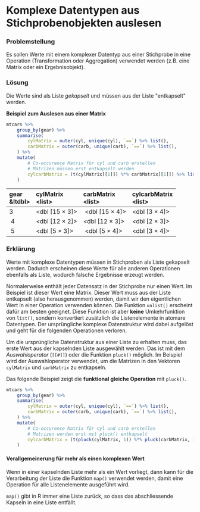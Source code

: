 # Komplexe Datentypen aus Stichprobenobjekten auslesen

### Problemstellung

Es sollen Werte mit einem komplexer Datentyp aus einer Stichprobe in eine Operation (Transformation oder Aggregation) verwendet werden (z.B. eine Matrix oder ein Ergebnisobjekt).

### Lösung

Die Werte sind als Liste *gekapselt* und müssen aus der Liste "entkapselt" werden.

**Beispiel zum Auslesen aus einer Matrix**

```R
mtcars %>% 
    group_by(gear) %>% 
    summarise(
        cylMatrix = outer(cyl, unique(cyl), `==`) %>% list(),
        carbMatrix = outer(carb, unique(carb), `==`) %>% list(), 
    ) %>% 
    mutate(
        # Co-occurence Matrix für cyl und carb erstellen
        # Matrizen müssen erst entkapselt werden
        cylcarbMatrix = (t(cylMatrix[[1]]) %*% carbMatrix[[1]]) %>% list()
    )
```

| gear <br> &ltdbl> | cylMatrix <br> &lt;list> | carbMatrix <br> &lt;list> |cylcarbMatrix <br> &lt;list> |
| :--- | :--- | :--- | :--- | 
| 3	| &lt;dbl [15 × 3]> | &lt;dbl [15 × 4]> | &lt;dbl [3 × 4]> |
| 4 | &lt;dbl [12 × 2]> | &lt;dbl [12 × 3]> | &lt;dbl [2 × 3]>	|
| 5 | &lt;dbl [5 × 3]> | &lt;dbl [5 × 4]> | &lt;dbl [3 × 4]>	|

### Erklärung

Werte mit komplexe Datentypen müssen in Stichproben als Liste gekapselt werden. Dadurch erscheinen diese Werte für alle anderen Operationen ebenfalls als Liste, wodurch falsche Ergebnisse erzeugt werden. 

Normalerweise enthält jeder Datensatz in der Stichprobe nur einen Wert. Im Beispiel ist dieser Wert eine Matrix. Dieser Wert muss aus der Liste entkapselt (also herausgenommen) werden, damit wir den eigentlichen Wert in einer Operation verwenden können. Die Funktion `unlist()` erscheint dafür am besten geeignet. Diese Funktion ist aber **keine** Umkehrfunktion von `list()`, sondern konvertiert zusätzlich die Listenelemente in atomare Datentypen. Der ursprüngliche komplexe Datenstruktur wird dabei aufgelöst und geht für die folgenden Operationen verloren.

Um die ursprüngliche Datenstruktur aus einer Liste zu erhalten muss, das erste Wert aus der kapselnden Liste ausgewählt werden. Das ist mit dem *Auswahloperator* (`[[#]]`) oder die Funktion `pluck()` möglich. Im Beispiel wird der Auswahloperator verwendet, um die Matrizen in den Vektoren `cylMatrix` und `carbMatrix` zu entkapseln. 

Das folgende Beispiel zeigt die **funktional gleiche Operation** mit `pluck()`.

```R
mtcars %>% 
    group_by(gear) %>% 
    summarise(
        cylMatrix = outer(cyl, unique(cyl), `==`) %>% list(),
        carbMatrix = outer(carb, unique(carb), `==`) %>% list(), 
    ) %>% 
    mutate(
        # Co-occurence Matrix für cyl und carb erstellen
        # Matrizen werden erst mit pluck() entkapselt
        cylcarbMatrix = (t(pluck(cylMatrix, 1)) %*% pluck(carbMatrix, 1)) %>% list()
    )
```

#### Verallgemeinerung für mehr als einen komplexen Wert

Wenn in einer kapselnden Liste mehr als ein Wert vorliegt, dann kann für die Verarbeitung der Liste die Funktion `map()` verwendet werden, damit eine Operation für alle Listenelemente ausgeführt wird. 

`map()` gibt in R immer eine Liste zurück, so dass das abschliessende Kapseln in eine Liste entfällt.
